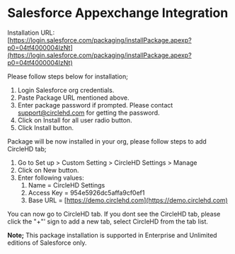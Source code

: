 # Salesforce Appexchange Integration

Installation URL: [https://login.salesforce.com/packaging/installPackage.apexp?p0=04tf4000004IzNt](https://login.salesforce.com/packaging/installPackage.apexp?p0=04tf4000004IzNt)

Please follow steps below for installation;

1. Login Salesforce org credentials.
2. Paste Package URL mentioned above.
3. Enter package password if prompted. Please contact support@circlehd.com for getting the password.
4. Click on Install for all user radio button.
5. Click Install button.

Package will be now installed in your org, please follow steps to add CircleHD tab;

1. Go to Set up &gt; Custom Setting &gt; CircleHD Settings &gt; Manage
2. Click on New button.
3. Enter following values:
   1. Name = CircleHD Settings
   2. Access Key = 954e5926dc5affa9cf0ef1
   3. Base URL = [https://demo.circlehd.com](https://demo.circlehd.com)

You can now go to CircleHD tab. If you dont see the CircleHD tab, please click the "+"' sign to add a new tab, select CircleHD from the tab list.

**Note;** This package installation is supported in Enterprise and Unlimited editions of Salesforce only.


